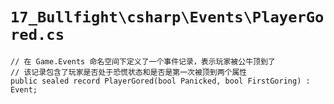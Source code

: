 # `17_Bullfight\csharp\Events\PlayerGored.cs`

```
// 在 Game.Events 命名空间下定义了一个事件记录，表示玩家被公牛顶到了
// 该记录包含了玩家是否处于恐慌状态和是否是第一次被顶到两个属性
public sealed record PlayerGored(bool Panicked, bool FirstGoring) : Event;
```